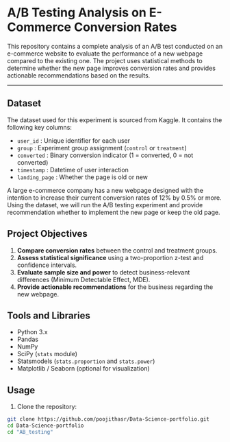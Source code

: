 # A/B Testing Analysis on E-Commerce Conversion Rates

This repository contains a complete analysis of an A/B test conducted on an e-commerce website to evaluate the performance of a new webpage compared to the existing one. The project uses statistical methods to determine whether the new page improves conversion rates and provides actionable recommendations based on the results.

---

## Dataset

The dataset used for this experiment is sourced from Kaggle. 
It contains the following key columns:  
- `user_id` : Unique identifier for each user  
- `group` : Experiment group assignment (`control` or `treatment`)  
- `converted` : Binary conversion indicator (1 = converted, 0 = not converted)  
- `timestamp` : Datetime of user interaction
- `landing_page` : Whether the page is old or new

A large e-commerce company has a new webpage designed with the intention to increase their current conversion rates of 12% by 0.5% or more. Using the dataset, we will run the A/B testing experiment and provide recommendation whether to implement the new page or keep the old page.

## Project Objectives

1. **Compare conversion rates** between the control and treatment groups.  
2. **Assess statistical significance** using a two-proportion z-test and confidence intervals.  
3. **Evaluate sample size and power** to detect business-relevant differences (Minimum Detectable Effect, MDE).  
4. **Provide actionable recommendations** for the business regarding the new webpage.

## Tools and Libraries

- Python 3.x  
- Pandas  
- NumPy  
- SciPy (`stats` module)  
- Statsmodels (`stats.proportion` and `stats.power`)  
- Matplotlib / Seaborn (optional for visualization)  

## Usage

1. Clone the repository:

```bash
git clone https://github.com/poojithasr/Data-Science-portfolio.git
cd Data-Science-portfolio
cd "AB_testing"

